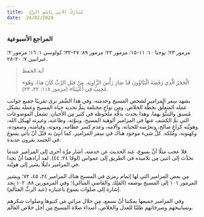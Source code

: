 ```yaml
---
title:  مُبَاَرَكٌ الآتِي بِاسْمِ الرَّبِّ
date:  24/02/2024
---
```


### المراجع الأسبوعية
 مزمور ٢٣؛ يوحنا ١٠: ١١-١٥؛ مزمور ٢٢؛ مزمور ٨٩: ٢٧-٣٢؛ كولوسي ١: ١٦؛ مزمور ٢؛ عبرانيين ٧: ٢٠-٢٨.

> <p>آية الحفظ</p>
> «الْحَجَرُ الَّذِي رَفَضَهُ الْبَنَّاؤُونَ قَدْ صَارَ رَأْسَ الزَّاوِيَةِ. مِنْ قِبَلِ الرَّبِّ كَانَ هذَا، وَهُوَ عَجِيبٌ فِي أَعْيُنِنَا» (مزمور ١١٨: ٢٢، ٢٣).

يشهد سِفر المزامير لشخص المسيح وخدمته، وفي هذا السِّفر نرى تقريبًا جميع جوانب عمله المتعلِّق بخطَّة الخلاص. ومِن نواحٍ مختلفة يتمُّ تحديد حياة المسيح وعمله بشكل مُسبق والتنبُّؤ بهما، وهذا يحدث بدقَّة ملحوظة في كثير مِن الأحيان. تشمل الموضوعات التي تمَّ الكشف عنها في المزامير ألوهية المسيح، وبنوَّته، وطاعته، وغيرته لهيكل الله، وهويَّته كراعٍ صالح، وتعرّضه للخيانة، وآلامه، وعدم كسر عظامه، وموته، وقيامته، وصعوده، وكهنوته، ومُلكه. كلُّ شيء موجود هناك في سِفر المزامير، كما أنبِئَ به قبْلَ أنْ يأتي يسوع في الجسد بقرون عديدة.

فلا عجب مثلًا أنَّ يسوع، عند الحديث عن خدمته، أشار مرَّة أخرى إلى المزامير عندما تحدَّث إلى اثنين مِن تلاميذه في الطريق إلى عمواس (لوقا ٢٤: ٤٤). لقد أرادهما أنْ يجدا في المزامير دليلًا يشير إلى هويَّته.

مِن بعض المزامير التي لها إتمام رمزي في المسيح هناك المزامير ٢٤، ٤٥، ٧٢؛ ويشير المزمور ١٠١ إلى المسيح بوصفه (المَلِك والقاضي المثالي)؛ وفي المزمورين ٨٨، ١٠٢ نجد إشارة إلى صلوات يسوع باعتباره (عبد الربِّ المتألم).

وفي المزامير جميعها يمكننا أنْ نسمع، مِن خلال مراثي مَن كتبوها وصلوات شكرهم وتسابيحهم وصرخاتهم طلبًا للعدل والخلاص، أصداء صلاة المسيح مِن أجل خلاص العالَم.